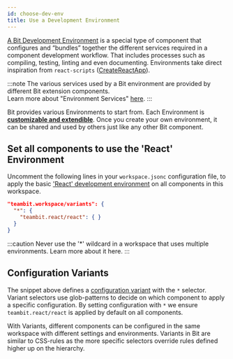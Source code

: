 ```yaml
---
id: choose-dev-env
title: Use a Development Environment
---
```


[A Bit Development Environment](/docs/environments/overview) is a special type of component that configures and “bundles” together the different services required in a component development workflow.
That includes processes such as compiling, testing, linting and even documenting. Environments take direct inspiration from `react-scripts` ([CreateReactApp](https://github.com/facebook/create-react-app)).

:::note
The various services used by a Bit environment are provided by different Bit extension components.  
Learn more about "Environment Services" [here](/docs/environments/environment-services).
:::

Bit provides various Environments to start from. Each Environment is [**customizable and extendible**](/docs/environments/build-environment). Once you create your own environment, it can be shared and used by others just like any other Bit component.

## Set all components to use the 'React' Environment

Uncomment the following lines in your `workspace.jsonc` configuration file, to apply the basic ['React' development environment](/docs/react/overview) on all components in this workspace.

```json title="workspace.jsonc"
"teambit.workspace/variants": {
  "*": {
    "teambit.react/react": { }
  }
}
```

:::caution
Never use the '\*' wildcard in a workspace that uses multiple environments. Learn more about it here.
:::

## Configuration Variants

The snippet above defines a [configuration variant](/docs/workspace/cascading-rules) with the `*` selector. Variant selectors use glob-patterns to decide on which component to apply a specific configuration. By setting configuration with `*` we ensure `teambit.react/react` is applied by default on all components.

With Variants, different components can be configured in the same workspace with different settings and environments.
Variants in Bit are similar to CSS-rules as the more specific selectors override rules defined higher up on the hierarchy.

